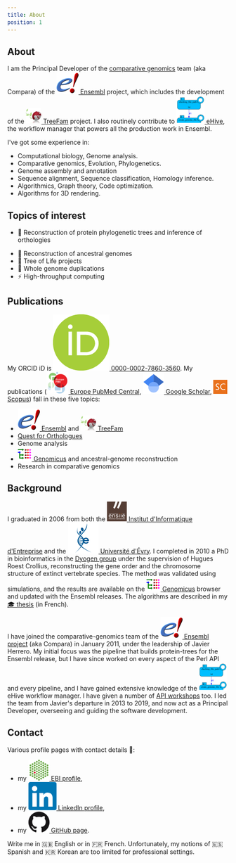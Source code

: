 ```yaml
---
title: About
position: 1
---
```


## About

I am the Principal Developer of the [comparative
genomics](http://www.ensembl.org/info/docs/compara/index.html) team (aka
Compara) of the [![icon](/assets/img/icon/ensembl.png) Ensembl](http://www.ensembl.org) project, which
includes the development of the [![icon](/assets/img/icon/treefam.png) TreeFam](http://treefam.org/) project.
I also routinely contribute to
[![icon](/assets/img/icon/guihive.png) eHive](https://ensembl-hive.readthedocs.io), the workflow manager that
powers all the production work in Ensembl.

I've got some experience in:

* Computational biology, Genome analysis.
* Comparative genomics, Evolution, Phylogenetics.
* Genome assembly and annotation
* Sequence alignment, Sequence classification, Homology inference.
* Algorithmics, Graph theory, Code optimization.
* Algorithms for 3D rendering.

## Topics of interest

- &#x1F52D; Reconstruction of protein phylogenetic trees and inference of
  orthologies
* &#x1F52E; Reconstruction of ancestral genomes
* &#x1F333; Tree of Life projects
* &#x1F465; Whole genome duplications
* &#x26A1; High-throughput computing

## Publications

My ORCID iD is
[![icon](/assets/img/icon/orcid.png)
0000-0002-7860-3560](http://europepmc.org/authors/0000-0002-7860-3560).
My publications ([![icon](/assets/img/icon/epmc.png) Europe PubMed
Central](http://europepmc.org/search?query=AUTHORID:0000-0002-7860-3560&sortby=Date),
[![icon](/assets/img/icon/googlescholar.png) Google Scholar](https://scholar.google.com/citations?user=CAik9V8AAAAJ),
[![icon](/assets/img/icon/scopus.png) Scopus](https://www.scopus.com/authid/detail.uri?authorId=23485883100))
fall in these five topics:

* [![icon](/assets/img/icon/ensembl.png) Ensembl](http://www.ensembl.org) and [![icon](/assets/img/icon/treefam.png) TreeFam](http://www.treefam.org)
* [Quest for Orthologues](https://questfororthologs.org)
* Genome analysis
* [![icon](/assets/img/icon/genomicus.png) Genomicus](http://www.dyogen.ens.fr/genomicus/) and ancestral-genome reconstruction
* Research in comparative genomics

## Background

I graduated in 2006 from both the [![icon](/assets/img/icon/ensiie.png) Institut d\'Informatique
d\'Entreprise](http://www.ensiie.fr) and the [![icon](/assets/img/icon/evry.png) Université
d\'Évry](http://www.univ-evry.fr/). I completed in 2010 a PhD in
bioinformatics in the [Dyogen
group](http://www.biologie.ens.fr/dyogen/?lang=en) under the supervision
of Hugues Roest Crollius, reconstructing the gene order and the
chromosome structure of extinct vertebrate species. The method was
validated using simulations, and the results are available on the
[![icon](/assets/img/icon/genomicus.png) Genomicus](http://www.dyogen.ens.fr/genomicus/) browser and updated
with the Ensembl releases. The algorithms are described in my
[&#x1F393; thesis](http://hal.archives-ouvertes.fr/docs/00/55/21/38/PDF/these.pdf)
(in French).

I have joined the comparative-genomics team of the [![icon](/assets/img/icon/ensembl.png) Ensembl
project](http://www.ensembl.org) (aka Compara) in January 2011, under
the leadership of Javier Herrero. My initial focus was the pipeline that
builds protein-trees for the Ensembl release, but I have since worked on
every aspect of the Perl API and every pipeline, and I have gained
extensive knowledge of the ![icon](/assets/img/icon/guihive.png) eHive workflow
manager. I have given a number of [API workshops](https://www.ebi.ac.uk/~muffato/workshops/) too. I led the team from
Javier\'s departure in 2013 to 2019, and now act as a Principal Developer,
overseeing and guiding the software development.

## Contact

Various profile pages with contact details &#x1F44B;:

* my [![icon](/assets/img/icon/ebi.png) EBI profile](https://www.ebi.ac.uk/about/people/matthieu-muffato),
* my [![icon](/assets/img/icon/linkedin.png) LinkedIn profile](https://uk.linkedin.com/in/matthieu-muffato),
* my [![icon](/assets/img/icon/github.png) GitHub page](https://github.com/muffato).

Write me in &#x1F1EC;&#x1F1E7; English or in &#x1F1EB;&#x1F1F7; French.
Unfortunately, my notions of &#x1F1EA;&#x1F1F8; Spanish and
&#x1F1F0;&#x1F1F7; Korean are too limited for professional settings.

